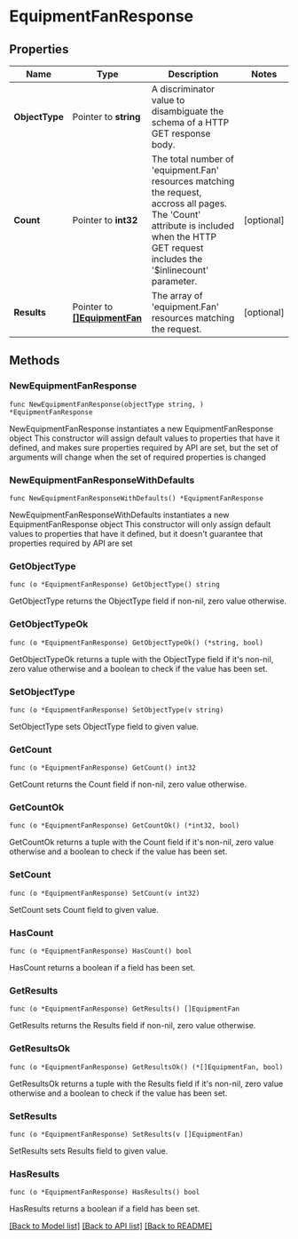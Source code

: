 # EquipmentFanResponse

## Properties

Name | Type | Description | Notes
------------ | ------------- | ------------- | -------------
**ObjectType** | Pointer to **string** | A discriminator value to disambiguate the schema of a HTTP GET response body. | 
**Count** | Pointer to **int32** | The total number of &#39;equipment.Fan&#39; resources matching the request, accross all pages. The &#39;Count&#39; attribute is included when the HTTP GET request includes the &#39;$inlinecount&#39; parameter. | [optional] 
**Results** | Pointer to [**[]EquipmentFan**](equipment.Fan.md) | The array of &#39;equipment.Fan&#39; resources matching the request. | [optional] 

## Methods

### NewEquipmentFanResponse

`func NewEquipmentFanResponse(objectType string, ) *EquipmentFanResponse`

NewEquipmentFanResponse instantiates a new EquipmentFanResponse object
This constructor will assign default values to properties that have it defined,
and makes sure properties required by API are set, but the set of arguments
will change when the set of required properties is changed

### NewEquipmentFanResponseWithDefaults

`func NewEquipmentFanResponseWithDefaults() *EquipmentFanResponse`

NewEquipmentFanResponseWithDefaults instantiates a new EquipmentFanResponse object
This constructor will only assign default values to properties that have it defined,
but it doesn't guarantee that properties required by API are set

### GetObjectType

`func (o *EquipmentFanResponse) GetObjectType() string`

GetObjectType returns the ObjectType field if non-nil, zero value otherwise.

### GetObjectTypeOk

`func (o *EquipmentFanResponse) GetObjectTypeOk() (*string, bool)`

GetObjectTypeOk returns a tuple with the ObjectType field if it's non-nil, zero value otherwise
and a boolean to check if the value has been set.

### SetObjectType

`func (o *EquipmentFanResponse) SetObjectType(v string)`

SetObjectType sets ObjectType field to given value.


### GetCount

`func (o *EquipmentFanResponse) GetCount() int32`

GetCount returns the Count field if non-nil, zero value otherwise.

### GetCountOk

`func (o *EquipmentFanResponse) GetCountOk() (*int32, bool)`

GetCountOk returns a tuple with the Count field if it's non-nil, zero value otherwise
and a boolean to check if the value has been set.

### SetCount

`func (o *EquipmentFanResponse) SetCount(v int32)`

SetCount sets Count field to given value.

### HasCount

`func (o *EquipmentFanResponse) HasCount() bool`

HasCount returns a boolean if a field has been set.

### GetResults

`func (o *EquipmentFanResponse) GetResults() []EquipmentFan`

GetResults returns the Results field if non-nil, zero value otherwise.

### GetResultsOk

`func (o *EquipmentFanResponse) GetResultsOk() (*[]EquipmentFan, bool)`

GetResultsOk returns a tuple with the Results field if it's non-nil, zero value otherwise
and a boolean to check if the value has been set.

### SetResults

`func (o *EquipmentFanResponse) SetResults(v []EquipmentFan)`

SetResults sets Results field to given value.

### HasResults

`func (o *EquipmentFanResponse) HasResults() bool`

HasResults returns a boolean if a field has been set.


[[Back to Model list]](../README.md#documentation-for-models) [[Back to API list]](../README.md#documentation-for-api-endpoints) [[Back to README]](../README.md)


